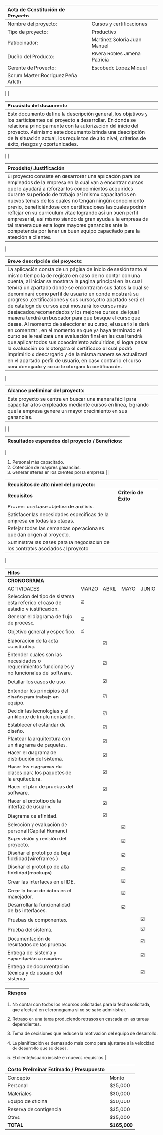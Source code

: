 
|Acta de Constitución de Proyecto||
|:----|:----|
|Nombre del proyecto:|Cursos y certificaciones|
|Tipo de proyecto:|Productivo|
|Patrocinador:|Martinez Soloria Juan Manuel|
|Dueño del Producto:|Rivera Robles Jimena Patricia|
|Gerente de Proyecto:|Escobedo Lopez Miguel|
|Scrum Master:Rodriguez Peña Arleth|
|
|

|Propósito del documento||
|:----|:----|
|Este documento define la descripción general, los objetivos y los participantes del proyecto a desarrollar. En donde se  relaciona principalmente con la autorización del inicio del proyecto. Asimismo este documento brinda una descripción de la situación actual, los requisitos de alto nivel,  criterios de éxito, riesgos y oportunidades.|
|
|

|Propósito/ Justificación:||
|:----|:----|
|El proyecto consiste en desarrollar una aplicación para los empleados de la empresa en la cual van a encontrar cursos que lo ayudará a reforzar los conocimientos adquiridos  durante su periodo de trabajo así mismo capacitarlos en nuevos temas de los cuales no tengan ningún conocimiento previo, beneficiándose con certificaciones las cuales podrán reflejar en su curriculum vitae logrando así un buen perfil empresarial, así mismo siendo de gran ayuda a la empresa de tal manera que esta logre mayores ganancias ante la competencia por tener un buen equipo capacitado para la atención a clientes.|
|

|Breve descripción del proyecto:||
|:----|:----|
|La aplicación consta de un página de inicio de sesión tanto al mismo tiempo la de registro en caso de no contar  con una cuenta, al iniciar se mostrara la pagina principal en las cual tendrá un apartado donde se encontraran sus datos la cual se denominará como perfil de usuario en donde mostrará su progreso ,certificaciones y sus cursos,otro apartado será el de  catalogo de cursos aquí mostrará los cursos más destacados,recomendados y los mejores cursos ,de igual manera tendrá un buscador para que busque el curso que desee. Al momento de seleccionar su curso, el usuario le dará en comenzar , en el momento en que ya haya terminado el curso se le realizará una evaluación final en las cual tendrá que aplicar todos sus conocimiento adquiridos ,si logra pasar la evaluación se le otorgara el certificado el cual podrá imprimirlo o descargarlo  y de la misma manera se actualizará en el apartado perfil de usuario, en caso contrario el curso será denegado y no se le otorgara la certificación.|
|

|Alcance preliminar del proyecto:||
|:----|:----|
|Este proyecto se centra en buscar una manera fácil para  capacitar a los empleados mediante cursos en línea, logrando que la empresa genere un mayor crecimiento en sus ganancias.
|
|

|Resultados esperados del proyecto / Beneficios:||
|:----|:----|
|
1) Personal más capacitado.
2) Obtención de mayores ganancias.
3) Generar interés en los clientes por la empresa.|
|

|Requisitos de alto nivel del proyecto:||||
|:----|:----|:----|:----|
|**Requisitos**|**Criterio de Éxito**||
|Proveer una base objetiva de análisis.|| |
|Satisfacer las necesidades específicas de la empresa en todas las etapas.||
|Refejar todas las demandas operacionales que dan origen al proyecto. |||
|Suministrar las bases para la negociación de los contratos asociados al proyecto||
|

|Hitos|||||
|:----|:----|:----|:----|:----|
|**CRONOGRAMA**
|ACTIVIDADES |MARZO|ABRIL|MAYO|JUNIO||
|Seleccion del tipo de sistema esta referido el caso de estudio y justificación.|☑️
|Generar el diagrama de flujo de proceso.|☑️
|Objetivo general y especifico.|☑️
|Elaboracion de la acta constitutiva.||☑️
|Entender cuales son las necesidades o requerimientos funcionales y no funcionales del software.||☑️
|Detallar los casos de uso.||☑️
|Entender los principios del diseño para trabajo en equipo.||☑️
|Decidir las tecnologías y el ambiente de implementación.||☑️
|Establecer el estándar de diseño.||☑️
|Plantear la arquitectura con un diagrama de paquetes.||☑️
|Hacer el diagrama de distribución del sistema.||☑️
|Hacer los diagramas de clases para los paquetes de la arquitectura.||☑️
|Hacer el plan de pruebas del software.||☑️
|Hacer el prototipo de la interfaz de usuario.||☑️
|Diagrama de afinidad.||☑️
|Selección y evaluación de personal(Capital Humano)|||☑️
|Supervisión y revisión del proyecto.|||☑️
|Diseñar el prototipo de baja fidelidad(wireframes )|||☑️
|Diseñar el prototipo de alta fidelidad(mockups)|||☑️
|Crear las interfaces en el IDE.|||☑️
|Crear la base de datos en el manejador.|||☑️
|Desarrollar la funcionalidad de las interfaces.|||☑️|
|Pruebas de componentes.||||☑️|
|Prueba del sistema.||||☑️|
|Documentación de resultados de las pruebas.||||☑️|
|Entrega del sistema y capacitación a usuarios.||||☑️|
|Entrega de documentación técnica y de usuario del sistema.||||☑️||


|Riesgos|
|:----|
1) No contar con todos los recursos solicitados para la fecha solicitada, que afectará en el cronograma si no se sabe administrar.

2) Retraso en una tarea produciendo retrasos en cascada en las tareas dependientes.

3) Toma de decisiones que reducen la motivación del equipo de desarrollo.

4) La planificación es demasiado mala como  para ajustarse a la velocidad de desarrollo  que se desea.

5) El cliente/usuario insiste en nuevos requisitos.|

|Costo Preliminar Estimado / Presupuesto||
|:----|:----|
|Concepto|Monto|
|Personal|$25,000|
|Materiales|$30,000|
|Equipo de oficina|$50,000|
|Reserva de contigencia|$35,000|
|Otros|$25,000|
|**TOTAL**|**$165,000**|











